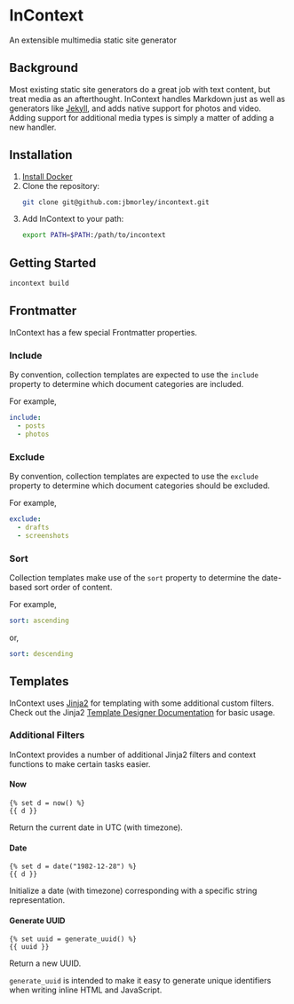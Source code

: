 # InContext

An extensible multimedia static site generator

## Background

Most existing static site generators do a great job with text content, but treat media as an afterthought. InContext handles Markdown just as well as generators like [Jekyll](https://jekyll.rb), and adds native support for photos and video. Adding support for additional media types is simply a matter of adding a new handler.

## Installation

1. [Install Docker](https://docs.docker.com/engine/install/)
2. Clone the repository:
   ```bash
   git clone git@github.com:jbmorley/incontext.git
   ```
3. Add InContext to your path:
   ```bash
   export PATH=$PATH:/path/to/incontext
   ```

## Getting Started

```bash
incontext build
```

## Frontmatter

InContext has a few special Frontmatter properties.

### Include

By convention, collection templates are expected to use the `include` property to determine which document categories are included.

For example,

```yaml
include:
  - posts
  - photos
```

### Exclude

By convention, collection templates are expected to use the `exclude` property to determine which document categories should be excluded.

For example,

```yaml
exclude:
  - drafts
  - screenshots
```

### Sort

Collection templates make use of the `sort` property to determine the date-based sort order of content.

For example,

```yaml
sort: ascending
```

or,

```yaml
sort: descending
```

## Templates

InContext uses [Jinja2](https://jinja.palletsprojects.com/en/2.11.x/) for templating with some additional custom filters. Check out the Jinja2 [Template Designer Documentation](https://jinja.palletsprojects.com/en/2.11.x/templates/) for basic usage.

### Additional Filters

InContext provides a number of additional Jinja2 filters and context functions to make certain tasks easier.

#### Now

```
{% set d = now() %}
{{ d }}
```

Return the current date in UTC (with timezone).

#### Date

```
{% set d = date("1982-12-28") %}
{{ d }}
```

Initialize a date (with timezone) corresponding with a specific string representation.

#### Generate UUID

```
{% set uuid = generate_uuid() %}
{{ uuid }}
```

Return a new UUID.

`generate_uuid` is intended to make it easy to generate unique identifiers when writing inline HTML and JavaScript.

